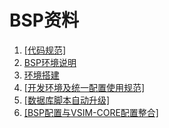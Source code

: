 # BSP资料

1. [[代码规范]](/代码规范.html)
1. [BSP环境说明](http://192.168.1.147:8090/pages/viewpage.action?pageId=16023557 "BSP环境说明")
1. [环境搭建](http://192.168.1.147:8090/pages/viewpage.action?pageId=16023666 "BSP环境说明")
1. [[开发环境及统一配置使用规范]](/开发环境及统一配置使用规范.html)
1. [[数据库脚本自动升级]](/数据库脚本自动升级.html)
1. [[BSP配置与VSIM-CORE配置整合]](/BSP配置与VSIM-CORE配置整合.html)